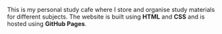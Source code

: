 This is my personal study cafe where I store and organise study materials for different subjects. The website is built using **HTML** and **CSS** and is hosted using **GitHub Pages**.
